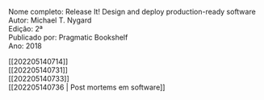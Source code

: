 Nome completo: Release It! Design and deploy production-ready software  
Autor: Michael T. Nygard  
Edição: 2ª  
Publicado por: Pragmatic Bookshelf  
Ano: 2018  

[[202205140714]]  
[[202205140731]]  
[[202205140733]]  
[[202205140736 | Post mortems em software]]
